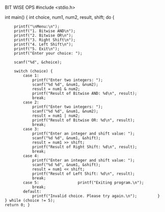 BIT WISE OPS
#include <stdio.h>

int main() {
    int choice, num1, num2, result, shift;
    do {
        
        printf("\nMenu:\n");
        printf("1. Bitwise AND\n");
        printf("2. Bitwise OR\n");
        printf("3. Right Shift\n");
        printf("4. Left Shift\n");
        printf("5. Exit\n");
        printf("Enter your choice: "); 

        scanf("%d", &choice);

        switch (choice) {
            case 1:
                printf("Enter two integers: ");
                scanf("%d %d", &num1, &num2);
                result = num1 & num2;
                printf("Result of Bitwise AND: %d\n", result);
                break;
            case 2:
                printf("Enter two integers: ");
                scanf("%d %d", &num1, &num2);
                result = num1 | num2;
                printf("Result of Bitwise OR: %d\n", result);
                break;
            case 3:
                printf("Enter an integer and shift value: ");
                scanf("%d %d", &num1, &shift);
                result = num1 >> shift;
                printf("Result of Right Shift: %d\n", result);
                break;
            case 4:
                printf("Enter an integer and shift value: ");
                scanf("%d %d", &num1, &shift);
                result = num1 << shift;
                printf("Result of Left Shift: %d\n", result);
                break;
            case 5:                 printf("Exiting program.\n");
                break;
            default:
                printf("Invalid choice. Please try again.\n");         }
    } while (choice != 5);
    return 0; }
